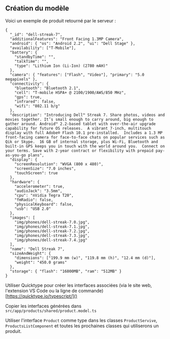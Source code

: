 ## Création du modèle

Voici un exemple de produit retourné par le serveur :

```
{
  "_id": "dell-streak-7",
  "additionalFeatures": "Front Facing 1.3MP Camera",
  "android": { "os": "Android 2.2", "ui": "Dell Stage" },
  "availability": ["T-Mobile"],
  "battery": {
    "standbyTime": "",
    "talkTime": "",
    "type": "Lithium Ion (Li-Ion) (2780 mAH)"
  },
  "camera": { "features": ["Flash", "Video"], "primary": "5.0 megapixels" },
  "connectivity": {
    "bluetooth": "Bluetooth 2.1",
    "cell": "T-mobile HSPA+ @ 2100/1900/AWS/850 MHz",
    "gps": true,
    "infrared": false,
    "wifi": "802.11 b/g"
  },
  "description": "Introducing Dell™ Streak 7. Share photos, videos and movies together. It’s small enough to carry around, big enough to gather around. Android™ 2.2-based tablet with over-the-air upgrade capability for future OS releases.  A vibrant 7-inch, multitouch display with full Adobe® Flash 10.1 pre-installed.  Includes a 1.3 MP front-facing camera for face-to-face chats on popular services such as Qik or Skype.  16 GB of internal storage, plus Wi-Fi, Bluetooth and built-in GPS keeps you in touch with the world around you.  Connect on your terms. Save with 2-year contract or flexibility with prepaid pay-as-you-go plans",
  "display": {
    "screenResolution": "WVGA (800 x 480)",
    "screenSize": "7.0 inches",
    "touchScreen": true
  },
  "hardware": {
    "accelerometer": true,
    "audioJack": "3.5mm",
    "cpu": "nVidia Tegra T20",
    "fmRadio": false,
    "physicalKeyboard": false,
    "usb": "USB 2.0"
  },
  "images": [
    "img/phones/dell-streak-7.0.jpg",
    "img/phones/dell-streak-7.1.jpg",
    "img/phones/dell-streak-7.2.jpg",
    "img/phones/dell-streak-7.3.jpg",
    "img/phones/dell-streak-7.4.jpg"
  ],
  "name": "Dell Streak 7",
  "sizeAndWeight": {
    "dimensions": ["199.9 mm (w)", "119.8 mm (h)", "12.4 mm (d)"],
    "weight": "450.0 grams"
  },
  "storage": { "flash": "16000MB", "ram": "512MB" }
}
```

Utiliser Quicktype pour créer les interfaces associées (via le site web, l'extension VS Code ou la ligne de commande) [https://quicktype.io/typescript/]()

Copier les interfaces générées dans `src/app/products/shared/product.model.ts`

Utiliser l'interface `Product` comme type dans les classes `ProductServive`, `ProductsListComponent` et toutes les prochaines classes qui utiliserons un produit.
